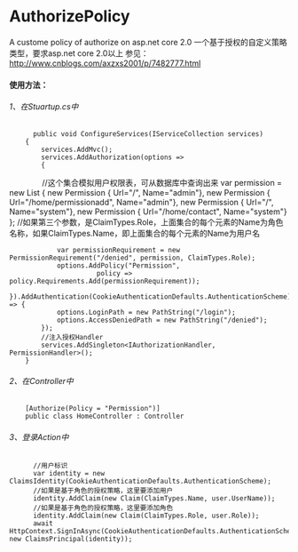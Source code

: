 
# AuthorizePolicy
A custome policy of authorize on asp.net core 2.0
一个基于授权的自定义策略类型，要求asp.net core 2.0以上
参见：http://www.cnblogs.com/axzxs2001/p/7482777.html
#### 使用方法：
###### 1、在Stuartup.cs中
          public void ConfigureServices(IServiceCollection services)
        {
            services.AddMvc();
            services.AddAuthorization(options =>
            {
                //这个集合模拟用户权限表，可从数据库中查询出来
                var permission = new List<Permission> {
                              new Permission {  Url="/", Name="admin"},
                              new Permission {  Url="/home/permissionadd", Name="admin"},
                              new Permission {  Url="/", Name="system"},
                              new Permission {  Url="/home/contact", Name="system"}
                          };
                //如果第三个参数，是ClaimTypes.Role，上面集合的每个元素的Name为角色名称，如果ClaimTypes.Name，即上面集合的每个元素的Name为用户名
                
                var permissionRequirement = new PermissionRequirement("/denied", permission, ClaimTypes.Role);
                options.AddPolicy("Permission",
                          policy => policy.Requirements.Add(permissionRequirement));
            }).AddAuthentication(CookieAuthenticationDefaults.AuthenticationScheme).AddCookie(options => {
                options.LoginPath = new PathString("/login");
                options.AccessDeniedPath = new PathString("/denied");
            });
            //注入授权Handler
            services.AddSingleton<IAuthorizationHandler, PermissionHandler>();
        }
###### 2、在Controller中
        [Authorize(Policy = "Permission")]
        public class HomeController : Controller
###### 3、登录Action中
          //用户标识
          var identity = new ClaimsIdentity(CookieAuthenticationDefaults.AuthenticationScheme);
          //如果是基于角色的授权策略，这里要添加用户
          identity.AddClaim(new Claim(ClaimTypes.Name, user.UserName));
          //如果是基于角色的授权策略，这里要添加角色
          identity.AddClaim(new Claim(ClaimTypes.Role, user.Role));
          await HttpContext.SignInAsync(CookieAuthenticationDefaults.AuthenticationScheme, new ClaimsPrincipal(identity));
